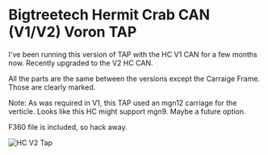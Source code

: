 # Bigtreetech Hermit Crab CAN (V1/V2) Voron TAP

I've been running this version of TAP with the HC V1 CAN for a few months now. Recently upgraded to the V2 HC CAN.  

All the parts are the same between the versions except the Carraige Frame.  Those are clearly marked.


Note: As was required in V1, this TAP used an mgn12 carriage for the verticle.  Looks like this HC might support mgn9.  Maybe a future option.

F360 file is included, so hack away.


![HC V2 Tap](https://github.com/pista01/hc-tap/assets/11641440/a5b3c8d8-8446-42b0-88ed-47cc765e48d4)

